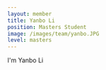 ```yaml
---
layout: member
title: Yanbo Li
position: Masters Student
image: /images/team/yanbo.JPG
level: masters
---
```


I'm Yanbo Li
